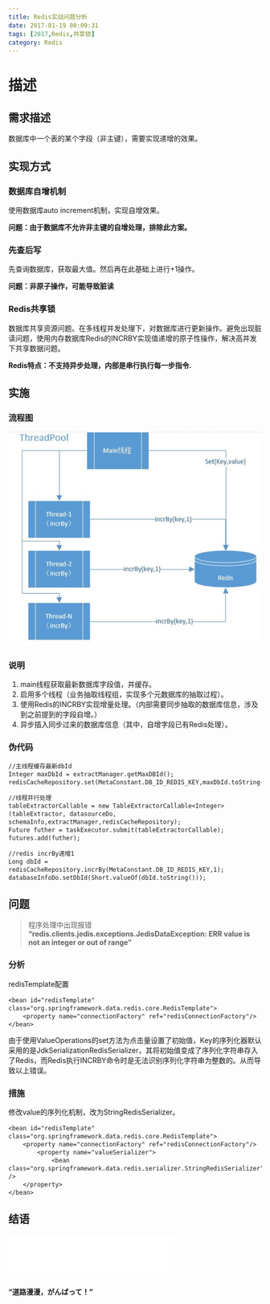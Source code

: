 ```yaml
---
title: Redis实战问题分析
date: 2017-01-19 00:09:31
tags: [2017,Redis,共享锁]
category: Redis
---
```

# 描述
## 需求描述
数据库中一个表的某个字段（非主键），需要实现递增的效果。

## 实现方式
### 数据库自增机制
使用数据库auto increment机制，实现自增效果。

**问题：由于数据库不允许非主键的自增处理，排除此方案。**

<!--more-->

### 先查后写
先查询数据库，获取最大值。然后再在此基础上进行+1操作。

**问题：非原子操作，可能导致脏读**

### Redis共享锁
数据库共享资源问题。在多线程并发处理下，对数据库进行更新操作。避免出现脏读问题，使用内存数据库Redis的INCRBY实现值递增的原子性操作，解决高并发下共享数据问题。

**Redis特点：不支持异步处理，内部是串行执行每一步指令.**

## 实施
### 流程图
![](https://github.com/alanzhang211/blog-image/raw/master//2017/01/Redisthread.JPG)


### 说明
1. main线程获取最新数据库字段值，并缓存。
2. 启用多个线程（业务抽取线程组，实现多个元数据库的抽取过程）。
3. 使用Redis的INCRBY实现增量处理。（内部需要同步抽取的数据库信息，涉及到之前提到的字段自增。）
4. 异步插入同步过来的数据库信息（其中，自增字段已有Redis处理）。

### 伪代码

```
//主线程缓存最新dbId
Integer maxDbId = extractManager.getMaxDBId();
redisCacheRepository.set(MetaConstant.DB_ID_REDIS_KEY,maxDbId.toString());
```

```
//线程并行处理
tableExtractorCallable = new TableExtractorCallable<Integer>(tableExtractor, datasourceDo, schemaInfo,extractManager,redisCacheRepository);
Future futher = taskExecutor.submit(tableExtractorCallable);
futures.add(futher);
```

```
//redis incrBy递增1
Long dbId = redisCacheRepository.incrBy(MetaConstant.DB_ID_REDIS_KEY,1);
databaseInfoDo.setDbId(Short.valueOf(dbId.toString()));
```

## 问题
> 程序处理中出现报错 **“redis.clients.jedis.exceptions.JedisDataException: ERR value is not an integer or out of range”**

### 分析
redisTemplate配置
```
<bean id="redisTemplate" class="org.springframework.data.redis.core.RedisTemplate">
    <property name="connectionFactory" ref="redisConnectionFactory"/>
</bean>
```


由于使用ValueOperations的set方法为点击量设置了初始值，Key的序列化器默认采用的是JdkSerializationRedisSerializer，其将初始值变成了序列化字符串存入了Redis，而Redis执行INCRBY命令时是无法识别序列化字符串为整数的。从而导致以上错误。

### 措施
修改value的序列化机制，改为StringRedisSerializer。

```
<bean id="redisTemplate" class="org.springframework.data.redis.core.RedisTemplate">
    <property name="connectionFactory" ref="redisConnectionFactory"/>
        <property name="valueSerializer">
            <bean class="org.springframework.data.redis.serializer.StringRedisSerializer" />
    </property>
</bean>
```

## 结语

<iframe frameborder="no" border="0" marginwidth="0" marginheight="0" width=330 height=86 src="//music.163.com/outchain/player?type=2&id=451126287&auto=1&height=66"></iframe>

**“道路漫漫，がんばって！”**
